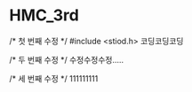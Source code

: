 # HMC_3rd

/* 첫 번째 수정 */
#include <stiod.h>
코딩코딩코딩

/* 두 번째 수정 */
수정수정수정.....

/* 세 번째 수정 */
111111111